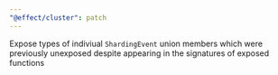 ```yaml
---
"@effect/cluster": patch
---
```


Expose types of indiviual `ShardingEvent` union members which were previously unexposed despite appearing in the signatures of exposed functions
